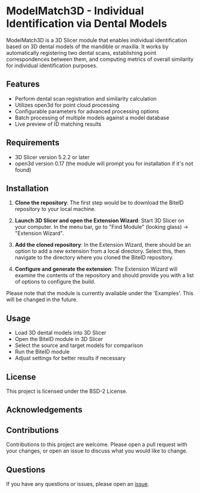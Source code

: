# ModelMatch3D - Individual Identification via Dental Models

ModelMatch3D is a 3D Slicer module that enables individual identification based on 3D dental models of the mandible or maxilla. It works by automatically registering two dental scans, establishing point correspondences between them, and computing metrics of overall similarity for individual identification purposes.

## Features

- Perform dental scan registration and similarity calculation
- Utilizes open3d for point cloud processing
- Configurable parameters for advanced processing options
- Batch processing of multiple models against a model database 
- Live preview of ID matching results

## Requirements

- 3D Slicer version 5.2.2 or later
- open3d version 0.17 (the module will prompt you for installation if it's not found)

## Installation

1. **Clone the repository**: The first step would be to download the BiteID repository to your local machine. 

2. **Launch 3D Slicer and open the Extension Wizard**: Start 3D Slicer on your computer. In the menu bar, go to "Find Module" (looking glass) -> "Extension Wizard". 

3. **Add the cloned repository**: In the Extension Wizard, there should be an option to add a new extension from a local directory. Select this, then navigate to the directory where you cloned the BiteID repository.

4. **Configure and generate the extension**: The Extension Wizard will examine the contents of the repository and should provide you with a list of options to configure the build. 

Please note that the module is currently available under the 'Examples'. This will be changed in the future.

## Usage

- Load 3D dental models into 3D Slicer
- Open the BiteID module in 3D Slicer
- Select the source and target models for comparison
- Run the BiteID module
- Adjust settings for better results if necessary


## License

This project is licensed under the BSD-2 License.

## Acknowledgements


## Contributions

Contributions to this project are welcome. Please open a pull request with your changes, or open an issue to discuss what you would like to change.

## Questions

If you have any questions or issues, please open an [issue](https://github.com/agporto/ModelMatch3D/issues).
